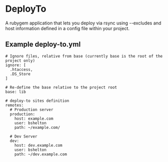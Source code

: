 # DeployTo

A rubygem application that lets you deploy via rsync using --excludes and host information defined in a config file within your project.

## Example deploy-to.yml
    
    # Ignore files, relative from base (currently base is the root of the project only)
    ignore: [
      .htaccess,
      .DS_Store
    ]
    
    # Re-define the base relative to the project root
    base: lib

    # deploy-to sites definition
    remotes:
      # Production server
      production:
        host: example.com
        user: bshelton
        path: ~/example.com/
      
      # Dev Server
      dev:
        host: dev.example.com
        user: bshelton
        path: ~/dev.example.com
